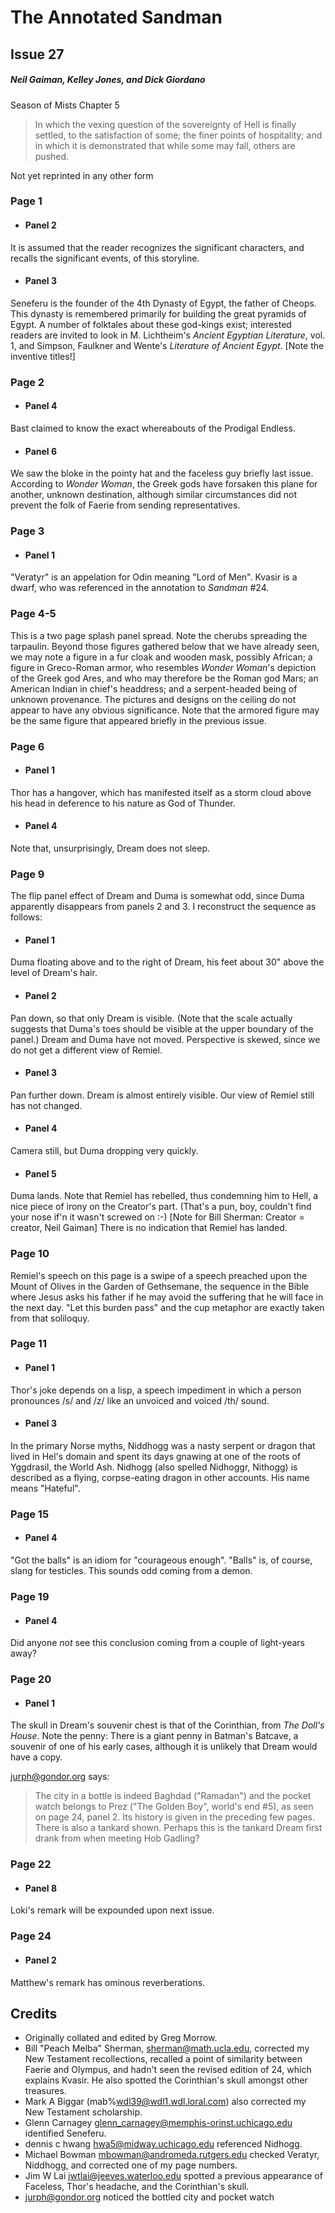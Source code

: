 # The Annotated Sandman

## Issue 27

##### Neil Gaiman, Kelley Jones, and Dick Giordano

Season of Mists Chapter 5

> In which the vexing question
> of the sovereignty of Hell is finally settled,
> to the satisfaction of some;
> the finer points of hospitality;
> and in which it is demonstrated
> that while some may fall,
> others are pushed.

Not yet reprinted in any other form

### Page 1

- #### Panel 2

It is assumed that the reader recognizes the significant characters, and recalls the significant events, of this storyline.

- #### Panel 3

Seneferu is the founder of the 4th Dynasty of Egypt, the father of Cheops. This dynasty is remembered primarily for building the great pyramids of Egypt. A number of folktales about these god-kings exist; interested readers are invited to look in M. Lichtheim's _Ancient Egyptian Literature_, vol. 1, and Simpson, Faulkner and Wente's _Literature of Ancient Egypt_. [Note the inventive titles!]

### Page 2

- #### Panel 4

Bast claimed to know the exact whereabouts of the Prodigal Endless.

- #### Panel 6

We saw the bloke in the pointy hat and the faceless guy briefly last issue. According to _Wonder Woman_, the Greek gods have forsaken this plane for another, unknown destination, although similar circumstances did not prevent the folk of Faerie from sending representatives.

### Page 3

- #### Panel 1

"Veratyr" is an appelation for Odin meaning "Lord of Men".
Kvasir is a dwarf, who was referenced in the annotation to _Sandman_ #24.

### Page 4-5

This is a two page splash panel spread. Note the cherubs spreading the tarpaulin. Beyond those figures gathered below that we have already seen, we may note a figure in a fur cloak and wooden mask, possibly African; a figure in Greco-Roman armor, who resembles _Wonder Woman_'s depiction of the Greek god Ares, and who may therefore be the Roman god Mars; an American Indian in chief's headdress; and a serpent-headed being of unknown provenance. The pictures and designs on the ceiling do not appear to have any obvious significance. Note that the armored figure may be the same figure that appeared briefly in the previous issue.

### Page 6

- #### Panel 1

Thor has a hangover, which has manifested itself as a storm cloud above his head in deference to his nature as God of Thunder.

- #### Panel 4

Note that, unsurprisingly, Dream does not sleep.

### Page 9

The flip panel effect of Dream and Duma is somewhat odd, since Duma apparently disappears from panels 2 and 3. I reconstruct the sequence as follows:

- #### Panel 1

Duma floating above and to the right of Dream, his feet about 30" above the level of Dream's hair.

- #### Panel 2

Pan down, so that only Dream is visible. (Note that the scale actually suggests that Duma's toes should be visible at the upper boundary of the panel.) Dream and Duma have not moved. Perspective is skewed, since we do not get a different view of Remiel.

- #### Panel 3

Pan further down. Dream is almost entirely visible. Our view of Remiel still has not changed.

- #### Panel 4

Camera still, but Duma dropping very quickly.

- #### Panel 5

Duma lands. Note that Remiel has rebelled, thus condemning him to Hell, a nice piece of irony on the Creator's part. (That's a pun, boy, couldn't find your nose if'n it wasn't screwed on :-) [Note for Bill Sherman: Creator = creator, Neil Gaiman] There is no indication that Remiel has landed.

### Page 10

Remiel's speech on this page is a swipe of a speech preached upon the Mount of Olives in the Garden of Gethsemane, the sequence in the Bible where Jesus asks his father if he may avoid the suffering that he will face in the next day. "Let this burden pass" and the cup metaphor are exactly taken from that soliloquy.

### Page 11

- #### Panel 1

Thor's joke depends on a lisp, a speech impediment in which a person pronounces /s/ and /z/ like an unvoiced and voiced /th/ sound.

- #### Panel 3

In the primary Norse myths, Niddhogg was a nasty serpent or dragon that lived in Hel's domain and spent its days gnawing at one of the roots of Yggdrasil, the World Ash. Nidhogg (also spelled Nidhoggr, Nithogg) is described as a flying, corpse-eating dragon in other accounts. His name means "Hateful".

### Page 15

- #### Panel 4

"Got the balls" is an idiom for "courageous enough". "Balls" is, of course, slang for testicles. This sounds odd coming from a demon.

### Page 19

- #### Panel 4

Did anyone _not_ see this conclusion coming from a couple of light-years away?

### Page 20

- #### Panel 1

The skull in Dream's souvenir chest is that of the Corinthian, from _The Doll's House_. Note the penny: There is a giant penny in Batman's Batcave, a souvenir of one of his early cases, although it is unlikely that Dream would have a copy.

<jurph@gondor.org> says:

> The city in a bottle is indeed Baghdad ("Ramadan") and the pocket watch belongs to Prez ("The Golden Boy", world's end #5), as seen on page 24, panel 2. Its history is given in the preceding few pages.
> There is also a tankard shown. Perhaps this is the tankard Dream first drank from when meeting Hob Gadling?

### Page 22

- #### Panel 8

Loki's remark will be expounded upon next issue.

### Page 24

- #### Panel 2

Matthew's remark has ominous reverberations.

## Credits

- Originally collated and edited by Greg Morrow.
- Bill "Peach Melba" Sherman, <sherman@math.ucla.edu>, corrected my New Testament recollections, recalled a point of similarity between Faerie and Olympus, and hadn't seen the revised edition of 24, which explains Kvasir. He also spotted the Corinthian's skull amongst other treasures.
- Mark A Biggar (mab%wdl39@wdl1.wdl.loral.com) also corrected my New Testament scholarship.
- Glenn Carnagey <glenn_carnagey@memphis-orinst.uchicago.edu> identified Seneferu.
- dennis c hwang <hwa5@midway.uchicago.edu> referenced Nidhogg.
- Michael Bowman <mbowman@andromeda.rutgers.edu> checked Veratyr, Niddhogg, and corrected one of my page numbers.
- Jim W Lai <jwtlai@jeeves.waterloo.edu> spotted a previous appearance of Faceless, Thor's headache, and the Corinthian's skull.
- <jurph@gondor.org> noticed the bottled city and pocket watch
